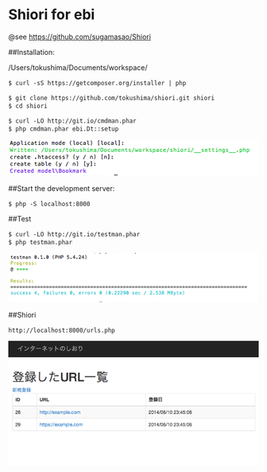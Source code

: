 Shiori for ebi
======


@see https://github.com/sugamasao/Shiori


##Installation:

/Users/tokushima/Documents/workspace/

```
$ curl -sS https://getcomposer.org/installer | php
```

```
$ git clone https://github.com/tokushima/shiori.git shiori
$ cd shiori
```


```
$ curl -LO http://git.io/cmdman.phar
$ php cmdman.phar ebi.Dt::setup
```

![](setup_result.png)


##Start the development server:

```
$ php -S localhost:8000
```


##Test
```
$ curl -LO http://git.io/testman.phar
$ php testman.phar
```

![](testman_result.png)



##Shiori
```
http://localhost:8000/urls.php
```

![](snapshot.png)


